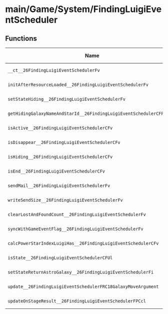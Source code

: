 # main/Game/System/FindingLuigiEventScheduler

## Functions

| Name | Address | Match % |
|------|---------|---------|
| `__ct__26FindingLuigiEventSchedulerFv` | `0x803AEC34` | :x: (0.0%) |
| `initAfterResourceLoaded__26FindingLuigiEventSchedulerFv` | `0x803AEC4C` | :x: (0.0%) |
| `setStateHiding__26FindingLuigiEventSchedulerFv` | `0x803AEC90` | :x: (0.0%) |
| `getHidingGalaxyNameAndStarId__26FindingLuigiEventSchedulerCFPPCcPl` | `0x803AECE0` | :x: (0.0%) |
| `isActive__26FindingLuigiEventSchedulerCFv` | `0x803AEDBC` | :x: (0.0%) |
| `isDisappear__26FindingLuigiEventSchedulerCFv` | `0x803AEE2C` | :x: (0.0%) |
| `isHiding__26FindingLuigiEventSchedulerCFv` | `0x803AEE6C` | :x: (0.0%) |
| `isEnd__26FindingLuigiEventSchedulerCFv` | `0x803AEEAC` | :x: (0.0%) |
| `sendMail__26FindingLuigiEventSchedulerFv` | `0x803AEEEC` | :x: (0.0%) |
| `writeSendSize__26FindingLuigiEventSchedulerFv` | `0x803AEEF4` | :x: (0.0%) |
| `clearLostAndFoundCount__26FindingLuigiEventSchedulerFv` | `0x803AEEFC` | :x: (0.0%) |
| `syncWithGameEventFlag__26FindingLuigiEventSchedulerFv` | `0x803AEF10` | :x: (0.0%) |
| `calcPowerStarIndexLuigiHas__26FindingLuigiEventSchedulerCFv` | `0x803AEF7C` | :x: (0.0%) |
| `isState__26FindingLuigiEventSchedulerCFUl` | `0x803AF040` | :x: (0.0%) |
| `setStateReturnAstroGalaxy__26FindingLuigiEventSchedulerFi` | `0x803AF0B0` | :x: (0.0%) |
| `update__26FindingLuigiEventSchedulerFRC18GalaxyMoveArgument` | `0x803AF124` | :x: (0.0%) |
| `updateOnStageResult__26FindingLuigiEventSchedulerFPCcl` | `0x803AF194` | :x: (0.0%) |